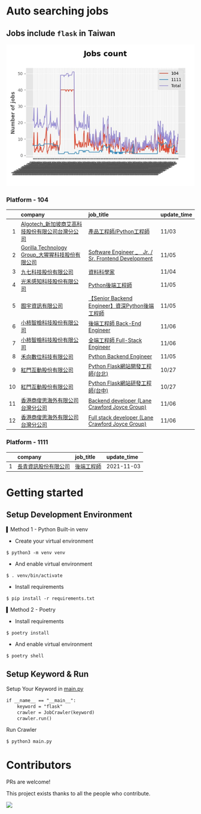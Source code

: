 # Auto searching jobs

## Jobs include `flask` in Taiwan 

 ![image](./doc/plot_img.jpg)


### Platform - 104


|    | company                                                                                                | job_title                                                                                                      | update_time   |
|---:|:-------------------------------------------------------------------------------------------------------|:---------------------------------------------------------------------------------------------------------------|:--------------|
|  1 | [Algotech_新加坡商艾高科技股份有限公司台灣分公司](https://www.104.com.tw/company/1a2x6blc6n?jobsource=jolist_c_relevance) | [產品工程師/Python工程師](https://www.104.com.tw/job/7duf1?jobsource=jolist_c_relevance)                               | 11/03         |
|  2 | [Gorilla Technology Group_大猩猩科技股份有限公司](https://www.104.com.tw/company/wilokdc?jobsource=jolist_c_date) | [Software Engineer _　Jr. / Sr. Frontend Development](https://www.104.com.tw/job/6o30x?jobsource=jolist_c_date) | 11/05         |
|  3 | [九七科技股份有限公司](https://www.104.com.tw/company/1a2x6bl9vu?jobsource=jolist_c_relevance)                   | [資料科學家](https://www.104.com.tw/job/7fde6?jobsource=jolist_c_relevance)                                         | 11/04         |
|  4 | [光禾感知科技股份有限公司](https://www.104.com.tw/company/1a2x6bks9s?jobsource=jolist_c_date)                      | [Python後端工程師](https://www.104.com.tw/job/71j4l?jobsource=jolist_c_date)                                        | 11/05         |
|  5 | [囿宇資訊有限公司](https://www.104.com.tw/company/1a2x6bldgy?jobsource=jolist_c_date)                          | [【Senior Backend Engineer】資深Python後端工程師](https://www.104.com.tw/job/7dr0z?jobsource=jolist_c_date)             | 11/05         |
|  6 | [小柿智檢科技股份有限公司](https://www.104.com.tw/company/1a2x6bl77l?jobsource=jolist_c_date)                      | [後端工程師 Back-End Engineer](https://www.104.com.tw/job/71bmd?jobsource=jolist_c_date)                            | 11/06         |
|  7 | [小柿智檢科技股份有限公司](https://www.104.com.tw/company/1a2x6bl77l?jobsource=jolist_c_date)                      | [全端工程師 Full-Stack Engineer](https://www.104.com.tw/job/71bmz?jobsource=jolist_c_date)                          | 11/06         |
|  8 | [禾向數位科技有限公司](https://www.104.com.tw/company/1a2x6bl8h8?jobsource=jolist_c_date)                        | [Python Backend Engineer](https://www.104.com.tw/job/71i7c?jobsource=jolist_c_date)                            | 11/05         |
|  9 | [紅門互動股份有限公司](https://www.104.com.tw/company/oh4m67k?jobsource=jolist_c_relevance)                      | [Python Flask網站開發工程師(台北)](https://www.104.com.tw/job/6xtfl?jobsource=jolist_c_relevance)                       | 10/27         |
| 10 | [紅門互動股份有限公司](https://www.104.com.tw/company/oh4m67k?jobsource=jolist_c_relevance)                      | [Python Flask網站研發工程師(台中)](https://www.104.com.tw/job/6kf9h?jobsource=jolist_c_relevance)                       | 10/27         |
| 11 | [香港商俊思海外有限公司台灣分公司](https://www.104.com.tw/company/wiwdx20?jobsource=jolist_c_date)                     | [Backend developer (Lane Crawford Joyce Group)](https://www.104.com.tw/job/70uyc?jobsource=jolist_c_date)      | 11/06         |
| 12 | [香港商俊思海外有限公司台灣分公司](https://www.104.com.tw/company/wiwdx20?jobsource=jolist_c_date)                     | [Full stack developer  (Lane Crawford Joyce Group)](https://www.104.com.tw/job/76ao6?jobsource=jolist_c_date)  | 11/06         |

### Platform - 1111


|    | company                                              | job_title                                      | update_time   |
|---:|:-----------------------------------------------------|:-----------------------------------------------|:--------------|
|  1 | [長青資訊股份有限公司](https://www.1111.com.tw/corp/71694811/) | [後端工程師](https://www.1111.com.tw/job/85012186/) | 2021-11-03    |



# Getting started
## Setup Development Environment
▍Method 1 - Python Built-in venv

- Create your virtual environment
```
$ python3 -m venv venv
```
- And enable virtual environment
```
$ . venv/bin/activate
```
- Install requirements
```
$ pip install -r requirements.txt 
```

▍Method 2 - Poetry
- Install requirements
```
$ poetry install
```
- And enable virtual environment
```
$ poetry shell
```

## Setup Keyword & Run

Setup Your Keyword in [main.py](./main.py#L88)
```
if __name__ == "__main__":
    keyword = "flask"
    crawler = JobCrawler(keyword)
    crawler.run()
```

Run Crawler
```
$ python3 main.py
```

# Contributors
PRs are welcome!

This project exists thanks to all the people who contribute.

<a href="https://github.com/hsuanchi/auto-search-flask-job/graphs/contributors">
  <img src="https://contrib.rocks/image?repo=hsuanchi/auto-search-flask-job"/>
</a>
